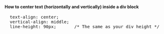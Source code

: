 ####  How to center text (horizontally and vertically) inside a div block
<pre>
  text-align: center;
  vertical-align: middle;
  line-height: 90px;       /* The same as your div height */

</pre>
